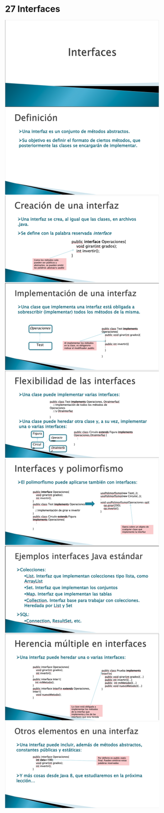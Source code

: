 # 27 Interfaces

<img src="images/27-01.png">
<img src="images/27-02.png">
<img src="images/27-03.png">
<img src="images/27-04.png">
<img src="images/27-05.png">
<img src="images/27-06.png">
<img src="images/27-07.png">
<img src="images/27-08.png">
<img src="images/27-09.png">
